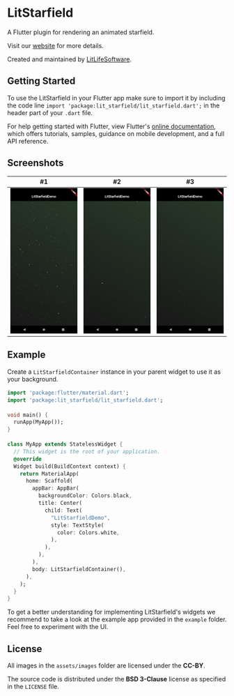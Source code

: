 # LitStarfield

A Flutter plugin for rendering an animated starfield.

Visit our [website](https://litlifesoftware.github.io) for more details.

Created and maintained by [LitLifeSoftware](https://www.github.com/litlifesoftware/).

## Getting Started

To use the LitStarfield in your Flutter app make sure to import it by including the
code line `import 'package:lit_starfield/lit_starfield.dart';` in the header part of
your `.dart` file.

For help getting started with Flutter, view Flutter's
[online documentation](https://flutter.dev/docs), which offers tutorials,
samples, guidance on mobile development, and a full API reference.

## Screenshots

| #1                                                             | #2                                                             | #3                                                             |
| -------------------------------------------------------------- | -------------------------------------------------------------- | -------------------------------------------------------------- |
| ![Screenshots 1](assets/images/Lit_Starfield_Screenshot_1.png) | ![Screenshots 2](assets/images/Lit_Starfield_Screenshot_2.png) | ![Screenshots 3](assets/images/Lit_Starfield_Screenshot_3.png) |

## Example

Create a `LitStarfieldContainer` instance in your parent widget to use it as your background.

```dart
import 'package:flutter/material.dart';
import 'package:lit_starfield/lit_starfield.dart';

void main() {
  runApp(MyApp());
}

class MyApp extends StatelessWidget {
  // This widget is the root of your application.
  @override
  Widget build(BuildContext context) {
    return MaterialApp(
      home: Scaffold(
        appBar: AppBar(
          backgroundColor: Colors.black,
          title: Center(
            child: Text(
              "LitStarfieldDemo",
              style: TextStyle(
                color: Colors.white,
              ),
            ),
          ),
        ),
        body: LitStarfieldContainer(),
      ),
    );
  }
}
```

To get a better understanding for implementing LitStarfield's widgets we recommend
to take a look at the example app provided in the `example` folder. Feel free to
experiment with the UI.

## License

All images in the `assets/images` folder are licensed under the **CC-BY**.

The source code is distributed under the **BSD 3-Clause** license as specified in the `LICENSE` file.
